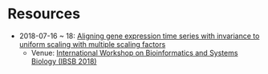 # Resources
- 2018-07-16 ~ 18: [Aligning gene expression time series with invariance to uniform scaling with multiple scaling factors](https://github.com/cyuab/resources/tree/main/20180716-18-ibsb)
  - Venue: [International Workshop on Bioinformatics and Systems Biology (IBSB 2018)](https://www.bu.edu/bioinformatics/special-events/ibsb-workshops/ibsb-2018/)

